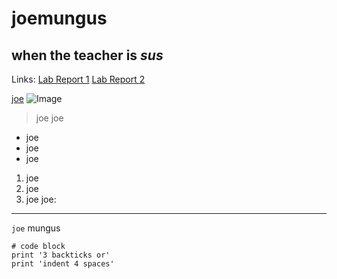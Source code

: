 # **joemungus**
## when the teacher is *sus*
Links:
[Lab Report 1](https://Nickpizzablock.github.io/cse15l-lab-reports/lab-report-1-week-2.html)
[Lab Report 2](https://Nickpizzablock.github.io/cse15l-lab-reports/lrw2.html)

[joe](www.youtube.com)
![Image](https://uploadstatic-sea.mihoyo.com/contentweb/20200723/2020072319115159476.png)
> joe
> joe
* joe
* joe
* joe
1. joe
2. joe
3. joe
joe:

---

`joe` mungus

```
# code block
print '3 backticks or'
print 'indent 4 spaces'
```
